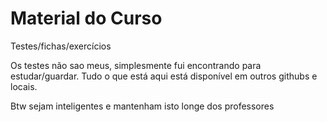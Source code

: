 # Material do Curso

Testes/fichas/exercícios

Os testes não sao meus, simplesmente fui encontrando para estudar/guardar. Tudo o que está aqui está disponível em outros githubs e locais.

Btw sejam inteligentes e mantenham isto longe dos professores

